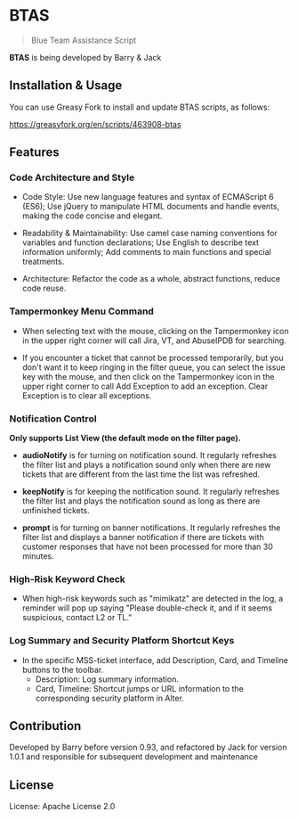 # BTAS

> Blue Team Assistance Script

**BTAS** is being developed by Barry & Jack


## Installation & Usage

You can use Greasy Fork to install and update BTAS scripts, as follows:

https://greasyfork.org/en/scripts/463908-btas


## Features

### Code Architecture and Style
- Code Style: Use new language features and syntax of ECMAScript 6 (ES6); Use jQuery to manipulate HTML documents and handle events, making the code concise and elegant.

- Readability & Maintainability: Use camel case naming conventions for variables and function declarations; Use English to describe text information uniformly; Add comments to main functions and special treatments.

- Architecture: Refactor the code as a whole, abstract functions, reduce code reuse.

### Tampermonkey Menu Command
- When selecting text with the mouse, clicking on the Tampermonkey icon in the upper right corner will call Jira, VT, and AbuseIPDB for searching.

- If you encounter a ticket that cannot be processed temporarily, but you don't want it to keep ringing in the filter queue, you can select the issue key with the mouse, and then click on the Tampermonkey icon in the upper right corner to call Add Exception to add an exception. Clear Exception is to clear all exceptions.

### Notification Control
**Only supports List View (the default mode on the filter page).**
- **audioNotify** is for turning on notification sound. It regularly refreshes the filter list and plays a notification sound only when there are new tickets that are different from the last time the list was refreshed.

- **keepNotify** is for keeping the notification sound. It regularly refreshes the filter list and plays the notification sound as long as there are unfinished tickets.

- **prompt** is for turning on banner notifications. It regularly refreshes the filter list and displays a banner notification if there are tickets with customer responses that have not been processed for more than 30 minutes.

### High-Risk Keyword Check
- When high-risk keywords such as "mimikatz" are detected in the log, a reminder will pop up saying "Please double-check it, and if it seems suspicious, contact L2 or TL."


### Log Summary and Security Platform Shortcut Keys
- In the specific MSS-ticket interface, add Description, Card, and Timeline buttons to the toolbar.
    - Description: Log summary information.
    - Card, Timeline: Shortcut jumps or URL information to the corresponding security platform in Alter.


## Contribution
Developed by Barry before version 0.93, and refactored by Jack for version 1.0.1 and responsible for subsequent development and maintenance


## License
License: Apache License 2.0